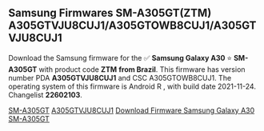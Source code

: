 <h2>Samsung Firmwares SM-A305GT(ZTM) A305GTVJU8CUJ1/A305GTOWB8CUJ1/A305GTVJU8CUJ1</h2>
Download the Samsung firmware for the ✅ <strong>Samsung Galaxy A30 </strong> ⭐ <strong>SM-A305GT</strong> with product code <strong>ZTM</strong> <strong> from Brazil</strong>. This firmware has version number PDA <strong>A305GTVJU8CUJ1</strong> and CSC A305GTOWB8CUJ1. The operating system of this firmware is Android R , with build date 2021-11-24. Changelist <strong>22602103</strong>.


[SM-A305GT](https://samfirm.shop/samsung/model/SM-A305GT)
[A305GTVJU8CUJ1](https://samfirm.shop/samsung/pda/A305GTVJU8CUJ1)
[Download Firmware Samsung Galaxy A30 SM-A305GT](https://samfirm.shop/samsung/firmware/476850)
